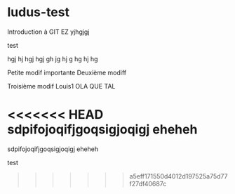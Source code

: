 # ludus-test
Introduction à GIT
EZ
yjhgjgj

test

hgj
hj
hgj
hgj
gh
jg
hj
g
hg
hj
hg

Petite modif importante
Deuxième modiff

Troisième modif
Louis1 OLA QUE TAL

<<<<<<< HEAD
sdpifojoqifjgoqsigjoqigj eheheh
=======
sdpifojoqifjgoqsigjoqigj eheheh

test
>>>>>>> a5eff171550d4012d197525a75d77f27df40687c
